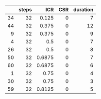 |    |   steps |    ICR |   CSR |   duration |
|---:|--------:|-------:|------:|-----------:|
| 34 |      32 | 0.125  |     0 |          7 |
| 44 |      32 | 0.375  |     0 |         12 |
|  9 |      32 | 0.375  |     0 |          9 |
|  4 |      32 | 0.5    |     0 |          7 |
| 26 |      32 | 0.5    |     0 |          8 |
| 50 |      32 | 0.6875 |     0 |          7 |
| 60 |      32 | 0.6875 |     0 |          6 |
|  1 |      32 | 0.75   |     0 |          4 |
| 30 |      32 | 0.75   |     0 |          3 |
| 59 |      32 | 0.8125 |     0 |          5 |